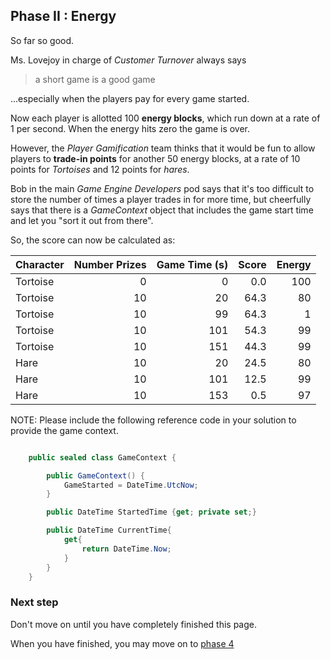## Phase II : Energy

So far so good.

Ms. Lovejoy in charge of _Customer Turnover_ always says 

> a short game is a good game

...especially when the players pay for every game started.

Now each player is allotted 100 __energy blocks__, which run down at a rate of 1 per second.  When the energy hits zero the game is over.

However, the _Player Gamification_ team thinks that it would be fun to allow players to __trade-in points__ for another 50 energy blocks, at a rate of 10 points for _Tortoises_ and 12 points for _hares_. 

Bob in the main _Game Engine Developers_ pod says that it's too difficult to store the number of times a player trades in for more time, but cheerfully says that there is a _GameContext_ object that includes the game start time and let you "sort it out from there".

So, the score can now be calculated as:

| Character | Number Prizes | Game Time (s) | __Score__ | __Energy__ |
|-----------|--------------:|--------------:|----------:|-----------:|
| Tortoise  |             0 |           0   |       0.0 |        100 |
| Tortoise  |            10 |          20   |      64.3 |         80 |
| Tortoise  |            10 |          99   |      64.3 |          1 |
| Tortoise  |            10 |         101   |      54.3 |         99 |
| Tortoise  |            10 |         151   |      44.3 |         99 |
| Hare      |            10 |          20   |      24.5 |         80 |
| Hare      |            10 |         101   |      12.5 |         99 |
| Hare      |            10 |         153   |       0.5 |         97 |


NOTE: Please include the following reference code in your solution to provide the game context.

```` csharp

    public sealed class GameContext {

        public GameContext() {
            GameStarted = DateTime.UtcNow;
        }

        public DateTime StartedTime {get; private set;}

        public DateTime CurrentTime{
            get{
                return DateTime.Now;
            }
        }
    }

````

### Next step

Don't move on until you have completely finished this page.

When you have finished, you may move on to [phase 4](phase4)
